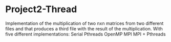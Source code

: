 # Project2-Thread
Implementation of the multiplication of two nxn matrices from two different files and that produces a third file with the result of the multiplication. With five different implementations: Serial Pthreads OpenMP MPI MPI + Pthreads
